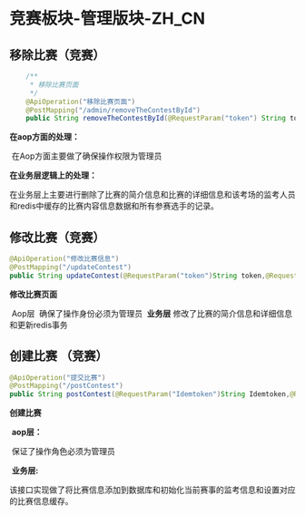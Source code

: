 # 竞赛板块-管理版块-ZH_CN

## 移除比赛（竞赛）

~~~java
    /**
     * 移除比赛页面
     */
    @ApiOperation("移除比赛页面")
    @PostMapping("/admin/removeTheContestById")
    public String removeTheContestById(@RequestParam("token") String token,@RequestParam("id")Long id)
~~~

**在aop方面的处理：**

​	在Aop方面主要做了确保操作权限为管理员

**在业务层逻辑上的处理：**

​	在业务层上主要进行删除了比赛的简介信息和比赛的详细信息和该考场的监考人员和redis中缓存的比赛内容信息数据和所有参赛选手的记录。

## 修改比赛（竞赛）

```java
@ApiOperation("修改比赛信息")
@PostMapping("/updateContest")
public String updateContest(@RequestParam("token")String token,@RequestBody Contest contest)
```

**修改比赛页面**

​	  Aop层
​           确保了操作身份必须为管理员
​     **业务层**
​           修改了比赛的简介信息和详细信息和更新redis事务

## 创建比赛	（竞赛）

```java
@ApiOperation("提交比赛")
@PostMapping("/postContest")
public String postContest(@RequestParam("Idemtoken")String Idemtoken,@RequestParam("token")String token,@RequestBody Contest conTest)
```

**创建比赛**

​	 **aop层：**

​			保证了操作角色必须为管理员

​	**业务层:**

​			该接口实现做了将比赛信息添加到数据库和初始化当前赛事的监考信息和设置对应的比赛信息缓存。